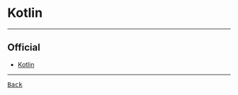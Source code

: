 # Kotlin

---

## Official

- [Kotlin](https://kotlinlang.org/)

---

[<kbd> Back </kbd>](./readme.md)
